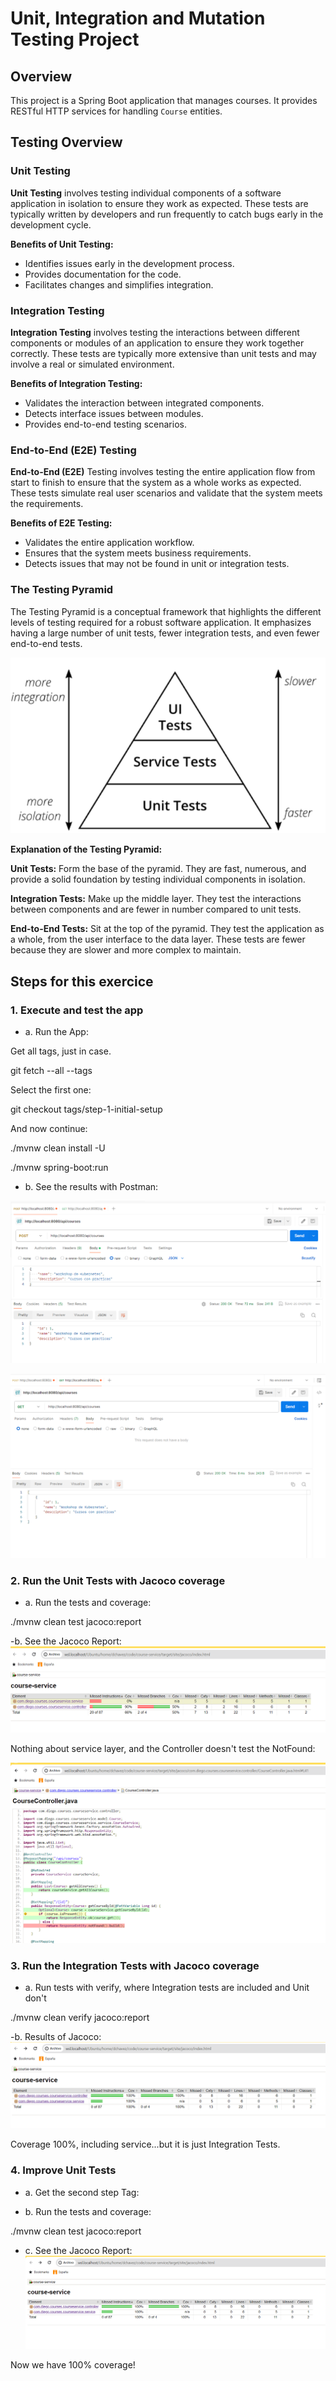 # Unit, Integration and Mutation Testing Project

## Overview

This project is a Spring Boot application that manages courses. It provides RESTful HTTP services for handling `Course` entities.

## Testing Overview

### Unit Testing

**Unit Testing** involves testing individual components of a software application in isolation to ensure they work as expected. These tests are typically written by developers and run frequently to catch bugs early in the development cycle.

**Benefits of Unit Testing:**
- Identifies issues early in the development process.
- Provides documentation for the code.
- Facilitates changes and simplifies integration.

### Integration Testing
**Integration Testing** involves testing the interactions between different components or modules of an application to ensure they work together correctly. These tests are typically more extensive than unit tests and may involve a real or simulated environment.

**Benefits of Integration Testing:**

- Validates the interaction between integrated components.
- Detects interface issues between modules.
- Provides end-to-end testing scenarios.

### End-to-End (E2E) Testing
**End-to-End (E2E)** Testing involves testing the entire application flow from start to finish to ensure that the system as a whole works as expected. These tests simulate real user scenarios and validate that the system meets the requirements.

**Benefits of E2E Testing:**

- Validates the entire application workflow.
- Ensures that the system meets business requirements.
- Detects issues that may not be found in unit or integration tests.

### The Testing Pyramid
The Testing Pyramid is a conceptual framework that highlights the different levels of testing required for a robust software application. It emphasizes having a large number of unit tests, fewer integration tests, and even fewer end-to-end tests.

![alt](test-pyramid.png)

**Explanation of the Testing Pyramid:**

**Unit Tests:** Form the base of the pyramid. They are fast, numerous, and provide a solid foundation by testing individual components in isolation.

**Integration Tests:** Make up the middle layer. They test the interactions between components and are fewer in number compared to unit tests.

**End-to-End Tests:** Sit at the top of the pyramid. They test the application as a whole, from the user interface to the data layer. These tests are fewer because they are slower and more complex to maintain.

## Steps for this exercice

### 1. Execute and test the app

- a. Run the App:

Get all tags, just in case.

git fetch --all --tags

Select the first one:

git checkout tags/step-1-initial-setup

And now continue:

./mvnw clean install -U

./mvnw spring-boot:run

- b. See the results with Postman:

![alt](running-1.png)

![alt](running-2.png)

### 2. Run the Unit Tests with Jacoco coverage

- a. Run the tests and coverage:

./mvnw clean test jacoco:report

-b. See the Jacoco Report:
![alt](jacoco-1.png)

Nothing about service layer, and the Controller doesn't test the NotFound:

![alt](jacoco-2.png)

### 3. Run the Integration Tests with Jacoco coverage

- a. Run tests with verify, where Integration tests are included and Unit don't

./mvnw clean verify jacoco:report

-b. Results of Jacoco:
![alt](jacoco-3.png)

Coverage 100%, including service...but it is just Integration Tests.

### 4. Improve Unit Tests

- a. Get the second step Tag:

- b. Run the tests and coverage:

./mvnw clean test jacoco:report

- c. See the Jacoco Report:
![alt](jacoco-4.png)

Now we have 100% coverage!

